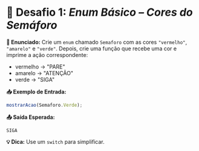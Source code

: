 # 📄 Desafio 1: *Enum Básico – Cores do Semáforo*

**📝 Enunciado:**
Crie um `enum` chamado `Semaforo` com as cores `"vermelho"`, `"amarelo"` e `"verde"`.
Depois, crie uma função que recebe uma cor e imprime a ação correspondente:

* vermelho → "PARE"
* amarelo → "ATENÇÃO"
* verde → "SIGA"

**📥 Exemplo de Entrada:**

```ts
mostrarAcao(Semaforo.Verde);
```

**📤 Saída Esperada:**

```
SIGA
```

**💡 Dica:** Use um `switch` para simplificar.


